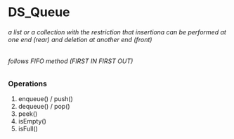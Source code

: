 # DS_Queue
###### a list or a collection with the restriction that insertiona can be performed at one end (rear) and deletion at another end (front)
###### follows FIFO method (FIRST IN FIRST OUT)

### Operations
1. enqueue() / push()
2. dequeue() / pop()
3. peek()
4. isEmpty()
5. isFull()
